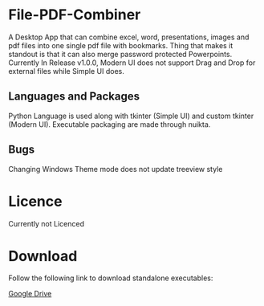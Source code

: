 # File-PDF-Combiner
A Desktop App that can combine excel, word, presentations, images and pdf files into one single pdf file with bookmarks. Thing that makes it standout is that it can also merge password protected Powerpoints. Currently In Release v1.0.0, Modern UI does not support Drag and Drop for external files while Simple UI does.
## Languages and Packages
Python Language is used along with tkinter (Simple UI) and custom tkinter (Modern UI). Executable packaging are made through nuikta.
## Bugs
Changing Windows Theme mode does not update treeview style
# Licence
Currently not Licenced
# Download
Follow the following link to download standalone executables:

[Google Drive](https://drive.google.com/drive/folders/14C3XE5p2PElz2H6RgWpl6rlcAnUFQHe3?usp=sharing)
